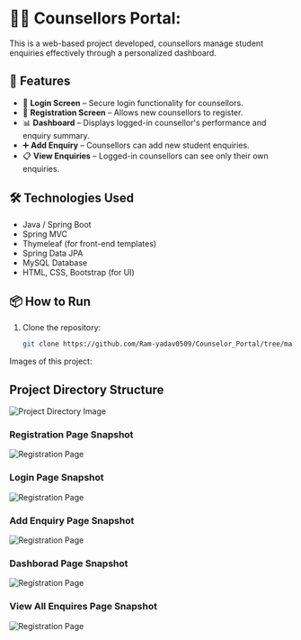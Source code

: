# 🧑‍🏫 Counsellors Portal:

This is a web-based project developed, counsellors manage student enquiries effectively through a personalized dashboard.

## 🚀 Features

- 🔐 **Login Screen** – Secure login functionality for counsellors.
- 📝 **Registration Screen** – Allows new counsellors to register.
- 📊 **Dashboard** – Displays logged-in counsellor's performance and enquiry summary.
- ➕ **Add Enquiry** – Counsellors can add new student enquiries.
- 📋 **View Enquiries** – Logged-in counsellors can see only their own enquiries.

## 🛠️ Technologies Used

- Java / Spring Boot
- Spring MVC
- Thymeleaf (for front-end templates)
- Spring Data JPA
- MySQL Database
- HTML, CSS, Bootstrap (for UI)

## 📦 How to Run

1. Clone the repository:
   ```bash
   git clone https://github.com/Ram-yadav0509/Counselor_Portal/tree/main/src/main/java/com/ashokit

Images of this project:

## Project Directory Structure
![Project Directory Image](images/project_directory.png)

### Registration Page Snapshot
![Registration Page](images/Register.png)

### Login Page Snapshot 
![Registration Page](images/Login.png)

### Add Enquiry Page Snapshot 
![Registration Page](images/Add_Enquiry.png)

### Dashborad Page Snapshot 
![Registration Page](images/Dashboard.png)

### View All Enquires Page Snapshot 
![Registration Page](images/view_enquires.png)



